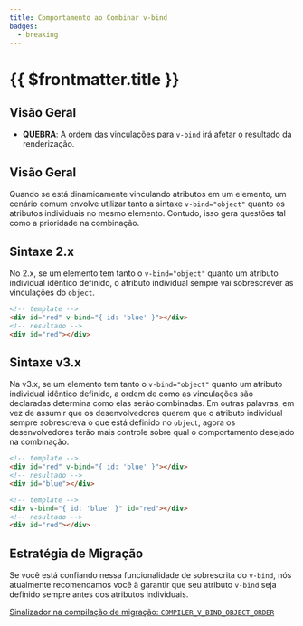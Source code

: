 ```yaml
---
title: Comportamento ao Combinar v-bind
badges:
  - breaking
---
```


# {{ $frontmatter.title }} <MigrationBadges :badges="$frontmatter.badges" />

## Visão Geral

- **QUEBRA**: A ordem das vinculações para `v-bind` irá afetar o resultado da renderização.

## Visão Geral

Quando se está dinamicamente vinculando atributos em um elemento, um cenário comum envolve utilizar tanto a sintaxe `v-bind="object"` quanto os atributos individuais no mesmo elemento. Contudo, isso gera questões tal como a prioridade na combinação.

## Sintaxe 2.x

No 2.x, se um elemento tem tanto o `v-bind="object"` quanto um atributo individual idêntico definido, o atributo individual sempre vai sobrescrever as vinculações do `object`.

```html
<!-- template -->
<div id="red" v-bind="{ id: 'blue' }"></div>
<!-- resultado -->
<div id="red"></div>
```

## Sintaxe v3.x

Na v3.x, se um elemento tem tanto o `v-bind="object"` quanto um atributo individual idêntico definido, a ordem de como as vinculações são declaradas determina como elas serão combinadas. Em outras palavras, em vez de assumir que os desenvolvedores querem que o atributo individual sempre sobrescreva o que está definido no `object`, agora os desenvolvedores terão mais controle sobre qual o comportamento desejado na combinação.

```html
<!-- template -->
<div id="red" v-bind="{ id: 'blue' }"></div>
<!-- resultado -->
<div id="blue"></div>

<!-- template -->
<div v-bind="{ id: 'blue' }" id="red"></div>
<!-- resultado -->
<div id="red"></div>
```

## Estratégia de Migração

Se você está confiando nessa funcionalidade de sobrescrita do `v-bind`, nós atualmente recomendamos você à garantir que seu atributo `v-bind` seja definido sempre antes dos atributos individuais.

[Sinalizador na compilação de migração: `COMPILER_V_BIND_OBJECT_ORDER`](migration-build.html#configuracao-de-compatibilidade)
